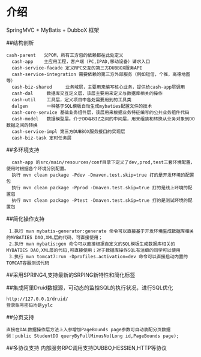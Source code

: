 # 介绍
SpringMVC + MyBatis + DubboX 框架

##结构剖析
```
cash-parent   父POM，所有三方包的依赖都在此处定义
  cash-app    主应用工程，客户端（PC,IPAD,移动设备）请求入口
  cash-service-facade 定义RPC交互的第三方DUBBOX服务API
  cash-service-integration 需要依赖的第三方外部服务（例如短信，个推，高德地图等）
  cash-biz-shared     业务域层，主要用来编写核心业务，提供给cash-app层调用
  cash-dal     数据库交互定义层，该层主要用来定义与数据库相关的操作
  cash-util    工具层，定义项目中各处需要用到的工具类
  dalgen       一种基于SQL模板自动生成mybaties配置文件的技术
  cash-core-service 基础业务组件层，该层用来根据业务特征编写的公共业务组件代码
  cash-model   数据模型层。介于DO与BIZ之间的中间层，用来组装和转换从业务对象到DO数据之间的转换
  cash-service-impl 第三方DUBBOX服务接口的实现层
  cash-biz-task 定时任务层

```
##多环境支持
```
  cash-app 的src/main/resources/conf目录下定义了dev,prod,test三套环境配置，使用时根据各个环境分别配置。
  执行 mvn clean package -Pdev -Dmaven.test.skip=true 打的是开发环境的配置包
  执行 mvn clean package -Pprod -Dmaven.test.skip=true 打的是线上环境的配置包
  执行 mvn clean package -Ptest -Dmaven.test.skip=true 打的是测试环境的配置包
 ```
##简化操作支持
```
 1.执行 mvn mybatis-generator:generate 命令可以直接基于开发环境生成数据库相关的MYBATIES DAO,XML层的代码，可直接使用；
 2.执行 mvn mybatis:gen 命令可以直接根据自定义的SQL模板生成数据库相关的MYBATIES DAO,XML层的代码,可直接使用；对于数据库操作SQL有洁癖的同学可以使用
 3.执行 mvn tomcat7:run -Dprofiles.activation=dev 命令可以直接启动内置的TOMCAT容器测试代码
```
##采用SPRING4,支持最新的SRPING新特性和简化标签

##集成阿里Druid数据源，可动态的监控SQL的执行状况，进行SQL优化
```
http://127.0.0.1/druid/ 
登录账号密码均是yylc
```
##分页支持
```
直接在DAL数据操作层方法上入参增加PageBounds page参数可自动装配分页数据
例：public StudentDO queryByFullMinusNo(Long id,PageBounds page);
```

##多协议支持
内部服务RPC调用支持DUBBO,HESSIEN,HTTP等协议

